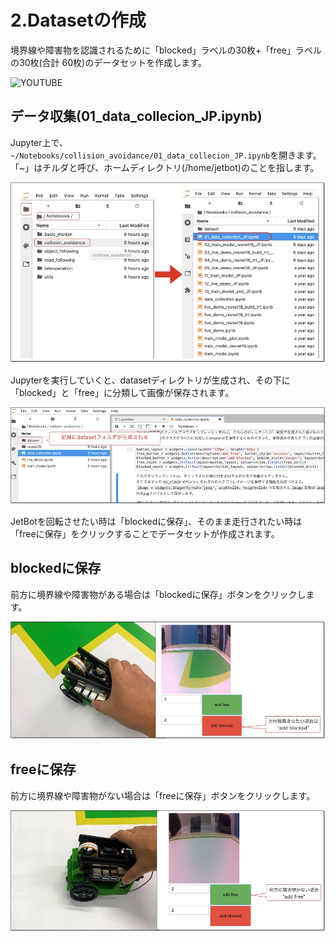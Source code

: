 # 2.Datasetの作成

境界線や障害物を認識されるために「blocked」ラベルの30枚+「free」ラベルの30枚(合計 60枚)のデータセットを作成します。

![YOUTUBE](IrvQHF1x0DM)

## データ収集(01_data_collecion_JP.ipynb)

Jupyter上で、`~/Notebooks/collision_avoidance/01_data_collecion_JP.ipynb`を開きます。  
「~」はチルダと呼び、ホームディレクトリ(/home/jetbot)のことを指します。

![](./img/menu001_2.jpg)

Jupyterを実行していくと、datasetディレクトリが生成され、その下に「blocked」と「free」に分類して画像が保存されます。

![](./img/sample001.jpg)

JetBotを回転させたい時は「blockedに保存」、そのまま走行されたい時は「freeに保存」をクリックすることでデータセットが作成されます。

## blockedに保存

前方に境界線や障害物がある場合は「blockedに保存」ボタンをクリックします。

![](./img/data001.jpg)

## freeに保存

前方に境界線や障害物がない場合は「freeに保存」ボタンをクリックします。

![](./img/data002.jpg)


